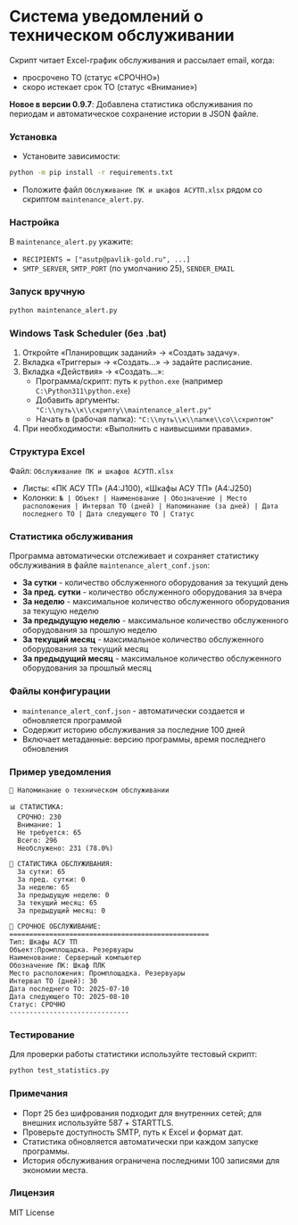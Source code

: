 # Система уведомлений о техническом обслуживании

Скрипт читает Excel-график обслуживания и рассылает email, когда:
- просрочено ТО (статус «СРОЧНО»)
- скоро истекает срок ТО (статус «Внимание»)

**Новое в версии 0.9.7**: Добавлена статистика обслуживания по периодам и автоматическое сохранение истории в JSON файле.

### Установка
- Установите зависимости:
```bash
python -m pip install -r requirements.txt
```
- Положите файл `Обслуживание ПК и шкафов АСУТП.xlsx` рядом со скриптом `maintenance_alert.py`.

### Настройка
В `maintenance_alert.py` укажите:
- `RECIPIENTS = ["asutp@pavlik-gold.ru", ...]`
- `SMTP_SERVER`, `SMTP_PORT` (по умолчанию 25), `SENDER_EMAIL`

### Запуск вручную
```bash
python maintenance_alert.py
```

### Windows Task Scheduler (без .bat)
1. Откройте «Планировщик заданий» → «Создать задачу».  
2. Вкладка «Триггеры» → «Создать…» → задайте расписание.  
3. Вкладка «Действия» → «Создать…»:  
   - Программа/скрипт: путь к `python.exe` (например `C:\Python311\python.exe`)  
   - Добавить аргументы: `"C:\\путь\\к\\скрипту\\maintenance_alert.py"`  
   - Начать в (рабочая папка): `"C:\\путь\\к\\папке\\со\\скриптом"`  
4. При необходимости: «Выполнить с наивысшими правами».  

### Структура Excel
Файл: `Обслуживание ПК и шкафов АСУТП.xlsx`
- Листы: «ПК АСУ ТП» (A4:J100), «Шкафы АСУ ТП» (A4:J250)
- Колонки: `№ | Объект | Наименование | Обозначение | Место расположения | Интервал ТО (дней) | Напоминание (за дней) | Дата последнего ТО | Дата следующего ТО | Статус`

### Статистика обслуживания
Программа автоматически отслеживает и сохраняет статистику обслуживания в файле `maintenance_alert_conf.json`:

- **За сутки** - количество обслуженного оборудования за текущий день
- **За пред. сутки** - количество обслуженного оборудования за вчера
- **За неделю** - максимальное количество обслуженного оборудования за текущую неделю
- **За предыдущую неделю** - максимальное количество обслуженного оборудования за прошлую неделю
- **За текущий месяц** - максимальное количество обслуженного оборудования за текущий месяц
- **За предыдущий месяц** - максимальное количество обслуженного оборудования за прошлый месяц

### Файлы конфигурации
- `maintenance_alert_conf.json` - автоматически создается и обновляется программой
- Содержит историю обслуживания за последние 100 дней
- Включает метаданные: версию программы, время последнего обновления

### Пример уведомления
```
🔔 Напоминание о техническом обслуживании

📊 СТАТИСТИКА:
  СРОЧНО: 230
  Внимание: 1
  Не требуется: 65
  Всего: 296
  Необслужено: 231 (78.0%)

🔧 СТАТИСТИКА ОБСЛУЖИВАНИЯ:
  За сутки: 65
  За пред. сутки: 0
  За неделю: 65
  За предыдущую неделю: 0
  За текущий месяц: 65
  За предыдущий месяц: 0

🚨 СРОЧНОЕ ОБСЛУЖИВАНИЕ:
==================================================
Тип: Шкафы АСУ ТП
Объект:Промплощадка. Резервуары
Наименование: Серверный компьютер
Обозначение ПК: Шкаф ПЛК
Место расположения: Промплощадка. Резервуары
Интервал ТО (дней): 30
Дата последнего ТО: 2025-07-10
Дата следующего ТО: 2025-08-10
Статус: СРОЧНО
------------------------------
```

### Тестирование
Для проверки работы статистики используйте тестовый скрипт:
```bash
python test_statistics.py
```

### Примечания
- Порт 25 без шифрования подходит для внутренних сетей; для внешних используйте 587 + STARTTLS.  
- Проверьте доступность SMTP, путь к Excel и формат дат.
- Статистика обновляется автоматически при каждом запуске программы.
- История обслуживания ограничена последними 100 записями для экономии места.

### Лицензия
MIT License

